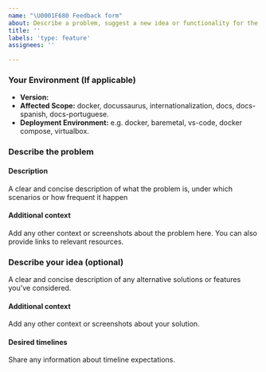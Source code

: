 ```yaml
---
name: "\U0001F680 Feedback form"
about: Describe a problem, suggest a new idea or functionality for the project
title: ''
labels: 'type: feature'
assignees: ''

---
```


### Your Environment (If applicable)

- **Version:**
- **Affected Scope:** docker, docussaurus, internationalization, docs, docs-spanish, docs-portuguese.
- **Deployment Environment:** e.g. docker, baremetal, vs-code, docker compose, virtualbox.

### Describe the problem

#### Description

A clear and concise description of what the problem is, under which scenarios or how frequent it happen

#### Additional context

Add any other context or screenshots about the problem here. You can also provide links to relevant resources.

### Describe your idea (optional)

A clear and concise description of any alternative solutions or features you've considered.

#### Additional context

Add any other context or screenshots about your solution.

#### Desired timelines

Share any information about timeline expectations.
